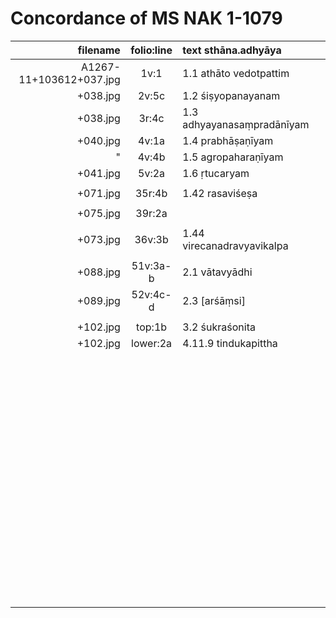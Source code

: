 # Concordance of MS NAK 1-1079

|                filename | folio:line | text sthāna.adhyāya        |      |
| ----------------------: | :--------: | :------------------------- | ---- |
| A1267-11+103612+037.jpg |    1v:1    | 1.1 athāto vedotpattim     |      |
|                +038.jpg |   2v:5c    | 1.2 śiṣyopanayanam         |      |
|                +038.jpg |   3r:4c    | 1.3 adhyayanasaṃpradānīyam |      |
|                +040.jpg |   4v:1a    | 1.4 prabhāṣaṇīyam          |      |
|                       " |   4v:4b    | 1.5 agropaharaṇīyam        |      |
|                +041.jpg |   5v:2a    | 1.6 ṛtucaryam              |      |
|                         |            |                            |      |
|                +071.jpg |   35r:4b   | 1.42 rasaviśeṣa            |      |
|                         |            |                            |      |
|                +075.jpg |   39r:2a   |                            |      |
|                         |            |                            |      |
|                +073.jpg |   36v:3b   | 1.44 virecanadravyavikalpa |      |
|                         |            |                            |      |
|                +088.jpg |  51v:3a-b  | 2.1 vātavyādhi             |      |
|                +089.jpg |  52v:4c-d  | 2.3 [arśāṃsi]              |      |
|                         |            |                            |      |
|                +102.jpg |   top:1b   | 3.2 śukraśonita            |      |
|                +102.jpg |  lower:2a  | 4.11.9 tindukapittha       |      |
|                         |            |                            |      |
|                         |            |                            |      |
|                         |            |                            |      |
|                         |            |                            |      |
|                         |            |                            |      |
|                         |            |                            |      |
|                         |            |                            |      |
|                         |            |                            |      |
|                         |            |                            |      |
|                         |            |                            |      |
|                         |            |                            |      |
|                         |            |                            |      |
|                         |            |                            |      |
|                         |            |                            |      |
|                         |            |                            |      |
|                         |            |                            |      |
|                         |            |                            |      |
|                         |            |                            |      |
|                         |            |                            |      |
|                         |            |                            |      |
|                         |            |                            |      |
|                         |            |                            |      |
|                         |            |                            |      |
|                         |            |                            |      |
|                         |            |                            |      |
|                         |            |                            |      |
|                         |            |                            |      |
|                         |            |                            |      |
|                         |            |                            |      |
|                         |            |                            |      |
|                         |            |                            |      |
|                         |            |                            |      |
|                         |            |                            |      |
|                         |            |                            |      |
|                         |            |                            |      |
|                         |            |                            |      |
|                         |            |                            |      |
|                         |            |                            |      |
|                         |            |                            |      |
|                         |            |                            |      |
|                         |            |                            |      |
|                         |            |                            |      |
|                         |            |                            |      |
|                         |            |                            |      |
|                         |            |                            |      |
|                         |            |                            |      |
|                         |            |                            |      |
|                         |            |                            |      |
|                         |            |                            |      |
|                         |            |                            |      |
|                         |            |                            |      |
|                         |            |                            |      |
|                         |            |                            |      |
|                         |            |                            |      |
|                         |            |                            |      |
|                         |            |                            |      |
|                         |            |                            |      |
|                         |            |                            |      |
|                         |            |                            |      |
|                         |            |                            |      |
|                         |            |                            |      |
|                         |            |                            |      |
|                         |            |                            |      |
|                         |            |                            |      |
|                         |            |                            |      |
|                         |            |                            |      |
|                         |            |                            |      |
|                         |            |                            |      |

